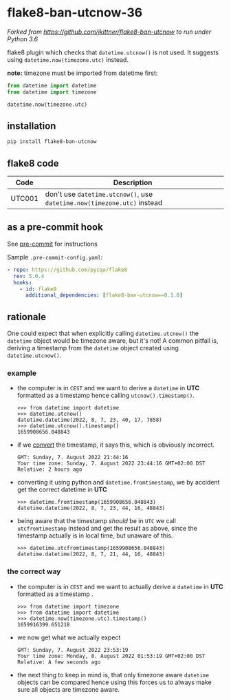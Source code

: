 # flake8-ban-utcnow-36

_Forked from https://github.com/jkittner/flake8-ban-utcnow to run under Python 3.6_

flake8 plugin which checks that `datetime.utcnow()` is not used. It suggests using `datetime.now(timezone.utc)` instead.

**note:** timezone must be imported from datetime first:

```python
from datetime import datetime
from datetime import timezone

datetime.now(timezone.utc)
```

## installation

```bash
pip install flake8-ban-utcnow
```

## flake8 code

| Code   | Description                                                             |
| ------ | ----------------------------------------------------------------------- |
| UTC001 | don't use `datetime.utcnow()`, use `datetime.now(timezone.utc)` instead |

## as a pre-commit hook

See [pre-commit](https://pre-commit.com) for instructions

Sample `.pre-commit-config.yaml`:

```yaml
- repo: https://github.com/pycqa/flake8
  rev: 5.0.4
  hooks:
    - id: flake8
      additional_dependencies: [flake8-ban-utcnow==0.1.0]
```

## rationale

One could expect that when explicitly calling `datetime.utcnow()` the `datetime`
object would be timezone aware, but it's not! A common pitfall is, deriving a
timestamp from the `datetime` object created using `datetime.utcnow()`.

### example

- the computer is in `CEST` and we want to derive a `datetime` in **UTC**
  formatted as a timestamp hence calling `utcnow().timestamp()`.

  ```pycon
  >>> from datetime import datetime
  >>> datetime.utcnow()
  datetime.datetime(2022, 8, 7, 23, 40, 17, 7858)
  >>> datetime.utcnow().timestamp()
  1659908656.048843
  ```

- if we [convert](https://www.epochconverter.com/) the timestamp, it says this,
  which is obviously incorrect.

  ```
  GMT: Sunday, 7. August 2022 21:44:16
  Your time zone: Sunday, 7. August 2022 23:44:16 GMT+02:00 DST
  Relative: 2 hours ago
  ```

- converting it using python and `datetime.fromtimestamp`, we by accident get
  the correct datetime in **UTC**

  ```pycon
  >>> datetime.fromtimestamp(1659908656.048843)
  datetime.datetime(2022, 8, 7, 23, 44, 16, 48843)
  ```

- being aware that the timestamp _should_ be in `UTC` we call `utcfromtimestamp`
  instead and get the result as above, since the timestamp actually is in local
  time, but unaware of this.

  ```pycon
  >>> datetime.utcfromtimestamp(1659908656.048843)
  datetime.datetime(2022, 8, 7, 21, 44, 16, 48843)
  ```

### the correct way

- the computer is in `CEST` and we want to actually derive a `datetime` in **UTC**
  formatted as a timestamp .

  ```pycon
  >>> from datetime import timezone
  >>> from datetime import datetime
  >>> datetime.now(timezone.utc).timestamp()
  1659916399.651218
  ```

- we now get what we actually expect

  ```
  GMT: Sunday, 7. August 2022 23:53:19
  Your time zone: Monday, 8. August 2022 01:53:19 GMT+02:00 DST
  Relative: A few seconds ago
  ```

- the next thing to keep in mind is, that only timezone aware `datetime` objects
  can be compared hence using this forces us to always make sure all objects are
  timezone aware.
